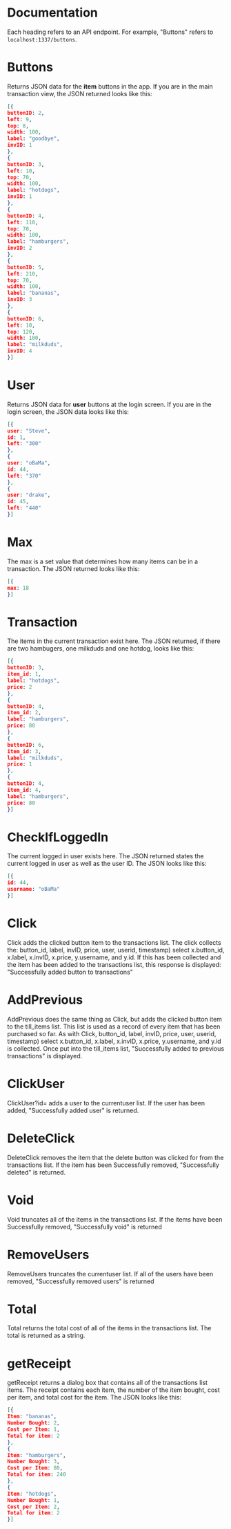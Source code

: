 # Documentation
Each heading refers to an API endpoint. For example, "Buttons" refers to `localhost:1337/buttons`.
# Buttons
Returns JSON data for the **item** buttons in the app.
If you are in the main transaction view, the JSON returned looks like this:
```json
[{
buttonID: 2,
left: 9,
top: 8,
width: 100,
label: "goodbye",
invID: 1
},
{
buttonID: 3,
left: 10,
top: 70,
width: 100,
label: "hotdogs",
invID: 1
},
{
buttonID: 4,
left: 110,
top: 70,
width: 100,
label: "hamburgers",
invID: 2
},
{
buttonID: 5,
left: 210,
top: 70,
width: 100,
label: "bananas",
invID: 3
},
{
buttonID: 6,
left: 10,
top: 120,
width: 100,
label: "milkduds",
invID: 4
}]
```
# User
Returns JSON data for **user** buttons at the login screen.
If you are in the login screen, the JSON data looks like this:
```JSON
[{
user: "Steve",
id: 1,
left: "300"
},
{
user: "oBaMa",
id: 44,
left: "370"
},
{
user: "drake",
id: 45,
left: "440"
}]
```
# Max
The max is a set value that determines how many items can be in a transaction. The JSON returned looks like this:
```JSON
[{
max: 18
}]
```
# Transaction
The items in the current transaction exist here. The JSON returned, if there are two hambugers, one milkduds and one hotdog, looks like this:  
```JSON
[{
buttonID: 3,
item_id: 1,
label: "hotdogs",
price: 2
},
{
buttonID: 4,
item_id: 2,
label: "hamburgers",
price: 80
},
{
buttonID: 6,
item_id: 3,
label: "milkduds",
price: 1
},
{
buttonID: 4,
item_id: 4,
label: "hamburgers",
price: 80
}]
```
# CheckIfLoggedIn
The current logged in user exists here. The JSON returned states the current logged in user as well as the user ID. The JSON looks like this:
```JSON
[{
id: 44,
username: "oBaMa"
}]
```
# Click
Click adds the clicked button item to the transactions list. The click collects the: button_id, label, invID, price, user, userid, timestamp) select x.button_id, x.label, x.invID, x.price, y.username, and y.id. If this has been collected and the item has been added to the transactions list, this response is displayed: "Successfully added button to transactions"
# AddPrevious
AddPrevious does the same thing as Click, but adds the clicked button item to the till_items list. This list is used as a record of every item that has been purchased so far. As with Click, button_id, label, invID, price, user, userid, timestamp) select x.button_id, x.label, x.invID, x.price, y.username, and y.id is collected. Once put into the till_items list, "Successfully added to previous transactions" is displayed.
# ClickUser
ClickUser?id= adds a user to the currentuser list. If the user has been added, "Successfully added user" is returned.
# DeleteClick
DeleteClick removes the item that the delete button was clicked for from the transactions list. If the item has been Successfully removed, "Successfully deleted" is returned.
# Void
Void truncates all of the items in the transactions list. If the items have been Successfully removed, "Successfully void" is returned
# RemoveUsers
RemoveUsers truncates the currentuser list. If all of the users have been removed, "Successfully removed users" is returned
# Total
Total returns the total cost of all of the items in the transactions list. The total is returned as a string.
# getReceipt
getReceipt returns a dialog box that contains all of the transactions list items. The receipt contains each item, the number of the item bought, cost per item, and total cost for the item. The JSON looks like this:
```JSON
[{
Item: "bananas",
Number Bought: 2,
Cost per Item: 1,
Total for item: 2
},
{
Item: "hamburgers",
Number Bought: 3,
Cost per Item: 80,
Total for item: 240
},
{
Item: "hotdogs",
Number Bought: 1,
Cost per Item: 2,
Total for item: 2
}]
```
